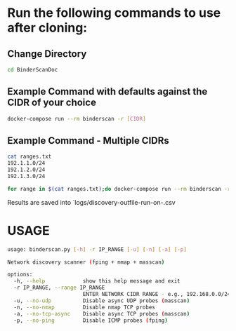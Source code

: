 # Run the following commands to use after cloning:

## Change Directory
```bash
cd BinderScanDoc
```

## Example Command with defaults against the CIDR of your choice
```bash
docker-compose run --rm binderscan -r [CIDR]
```

## Example Command - Multiple CIDRs
```bash
cat ranges.txt
192.1.1.0/24
192.1.2.0/24
192.1.3.0/24
```

```bash
for range in $(cat ranges.txt);do docker-compose run --rm binderscan -r $range;done
```

Results are saved into `logs/discovery-outfile-run-on-<timestamp>.csv

# USAGE

```bash
usage: binderscan.py [-h] -r IP_RANGE [-u] [-n] [-a] [-p]

Network discovery scanner (fping + nmap + masscan)

options:
  -h, --help            show this help message and exit
  -r IP_RANGE, --range IP_RANGE
                        ENTER NETWORK CIDR RANGE - e.g., 192.168.0.0/24
  -u, --no-udp          Disable async UDP probes (masscan)
  -n, --no-nmap         Disable nmap TCP probes
  -a, --no-tcp-async    Disable async TCP probes (masscan)
  -p, --no-ping         Disable ICMP probes (fping)
```
